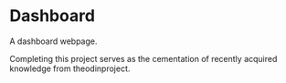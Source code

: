# Dashboard

A dashboard webpage. 

Completing this project serves as the cementation of recently acquired knowledge from theodinproject.